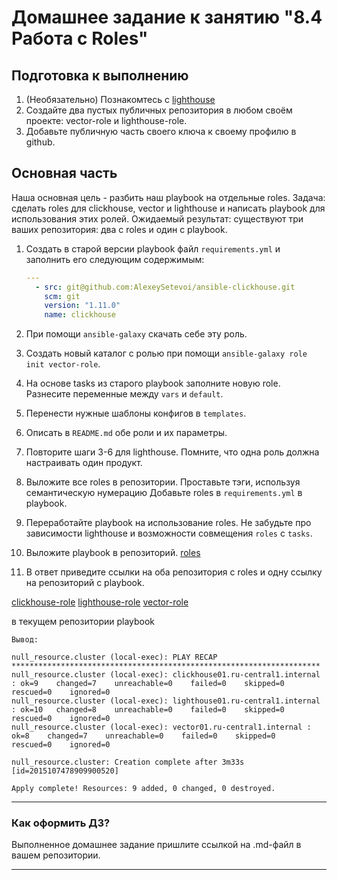 # Домашнее задание к занятию "8.4 Работа с Roles"

## Подготовка к выполнению
1. (Необязательно) Познакомтесь с [lighthouse](https://youtu.be/ymlrNlaHzIY?t=929)
2. Создайте два пустых публичных репозитория в любом своём проекте: vector-role и lighthouse-role.
3. Добавьте публичную часть своего ключа к своему профилю в github.

## Основная часть

Наша основная цель - разбить наш playbook на отдельные roles. Задача: сделать roles для clickhouse, vector и lighthouse и написать playbook для использования этих ролей. Ожидаемый результат: существуют три ваших репозитория: два с roles и один с playbook.

1. Создать в старой версии playbook файл `requirements.yml` и заполнить его следующим содержимым:

   ```yaml
   ---
     - src: git@github.com:AlexeySetevoi/ansible-clickhouse.git
       scm: git
       version: "1.11.0"
       name: clickhouse 
   ```

2. При помощи `ansible-galaxy` скачать себе эту роль.
3. Создать новый каталог с ролью при помощи `ansible-galaxy role init vector-role`.
4. На основе tasks из старого playbook заполните новую role. Разнесите переменные между `vars` и `default`. 
5. Перенести нужные шаблоны конфигов в `templates`.
6. Описать в `README.md` обе роли и их параметры.
7. Повторите шаги 3-6 для lighthouse. Помните, что одна роль должна настраивать один продукт.
8. Выложите все roles в репозитории. Проставьте тэги, используя семантическую нумерацию Добавьте roles в `requirements.yml` в playbook.

9. Переработайте playbook на использование roles. Не забудьте про зависимости lighthouse и возможности совмещения `roles` с `tasks`.
10. Выложите playbook в репозиторий.
[roles](roles)
11. В ответ приведите ссылки на оба репозитория с roles и одну ссылку на репозиторий с playbook.

[clickhouse-role](https://github.com/antonh2o/clickhouse-role)
[lighthouse-role](https://github.com/antonh2o/lighthouse-role)
[vector-role](https://github.com/antonh2o/vector-role)

в текущем репозитории  playbook
```
Вывод:

null_resource.cluster (local-exec): PLAY RECAP *********************************************************************
null_resource.cluster (local-exec): clickhouse01.ru-central1.internal : ok=9    changed=7    unreachable=0    failed=0    skipped=0    rescued=0    ignored=0
null_resource.cluster (local-exec): lighthouse01.ru-central1.internal : ok=10   changed=8    unreachable=0    failed=0    skipped=0    rescued=0    ignored=0
null_resource.cluster (local-exec): vector01.ru-central1.internal : ok=8    changed=7    unreachable=0    failed=0    skipped=0    rescued=0    ignored=0

null_resource.cluster: Creation complete after 3m33s [id=2015107478909900520]

Apply complete! Resources: 9 added, 0 changed, 0 destroyed.

```
---

### Как оформить ДЗ?

Выполненное домашнее задание пришлите ссылкой на .md-файл в вашем репозитории.

---
